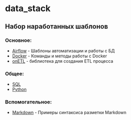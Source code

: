 # data_stack
 
## Набор наработанных шаблонов

### Основное:
- [Airflow](https://github.com/mustdayker/data_stack/blob/main/airflow/airflow.ipynb) - Шаблоны автоматизации и работы с БД
- [Docker](https://github.com/mustdayker/data_stack/blob/main/docker/docker.ipynb) - Команды и методы работы с Docker
- [onETL](https://github.com/mustdayker/data_stack/blob/main/onetl/onetl.ipynb) - библиотека для создания ETL процесса

### Общее:
- [SQL](https://github.com/mustdayker/data_stack/blob/main/sql/sql.ipynb)
- [Python](https://github.com/mustdayker/data_stack/blob/main/python/python.ipynb)

### Вспомогательное:
- [Markdown](https://github.com/mustdayker/my_code/blob/main/markdown_syntaxis.ipynb) - Примеры синтаксиса разметки Markdown